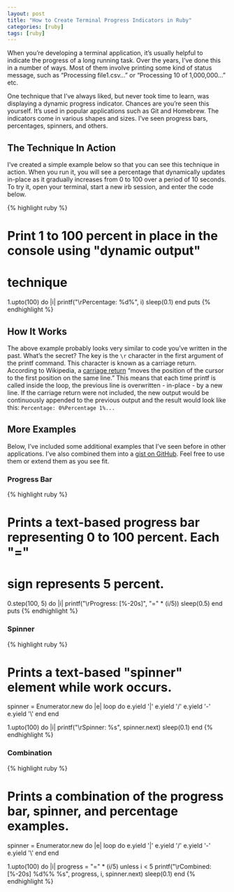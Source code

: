 ```yaml
---
layout: post
title: "How to Create Terminal Progress Indicators in Ruby"
categories: [ruby]
tags: [ruby]
---
```


When you’re developing a terminal application, it’s usually helpful to indicate the progress of a long running task. Over the years, I’ve done this in a number of ways. Most of them involve printing some kind of status message, such as “Processing file1.csv…” or “Processing 10 of 1,000,000…” etc.

One technique that I’ve always liked, but never took time to learn, was displaying a dynamic progress indicator. Chances are you’re seen this yourself. It’s used in popular applications such as Git and Homebrew. The indicators come in various shapes and sizes. I’ve seen progress bars, percentages, spinners, and others.

## The Technique In Action

I’ve created a simple example below so that you can see this technique in action. When you run it, you will see a percentage that dynamically updates in-place as it gradually increases from 0 to 100 over a period of 10 seconds. To try it, open your terminal, start a new irb session, and enter the code below.

{% highlight ruby %}
# Print 1 to 100 percent in place in the console using "dynamic output"
# technique
1.upto(100) do |i|
  printf("\rPercentage: %d%", i)
  sleep(0.1)
end
puts
{% endhighlight %}

## How It Works

The above example probably looks very similar to code you’ve written in the past. What’s the secret? The key is the ```\r``` character in the first argument of the printf command. This character is known as a carriage return. According to Wikipedia, a [carriage return][1] “moves the position of the cursor to the first position on the same line.” This means that each time printf is called inside the loop, the previous line is overwritten - in-place - by a new line. If the carriage return were not included, the new output would be continuously appended to the previous output and the result would look like this: ```Percentage: 0%Percentage 1%...```

## More Examples

Below, I’ve included some additional examples that I’ve seen before in other applications. I’ve also combined them into a [gist on GitHub][2]. Feel free to use them or extend them as you see fit.

### Progress Bar

{% highlight ruby %}
# Prints a text-based progress bar representing 0 to 100 percent. Each "="
# sign represents 5 percent.
0.step(100, 5) do |i|
  printf("\rProgress: [%-20s]", "=" * (i/5))
  sleep(0.5)
end
puts
{% endhighlight %}

### Spinner

{% highlight ruby %}
# Prints a text-based "spinner" element while work occurs.
spinner = Enumerator.new do |e|
  loop do
    e.yield '|'
    e.yield '/'
    e.yield '-'
    e.yield '\\'
  end
end

1.upto(100) do |i|
  printf("\rSpinner: %s", spinner.next)
  sleep(0.1)
end
{% endhighlight %}

### Combination

{% highlight ruby %}
# Prints a combination of the progress bar, spinner, and percentage examples.
spinner = Enumerator.new do |e|
  loop do
    e.yield '|'
    e.yield '/'
    e.yield '-'
    e.yield '\\'
  end
end

1.upto(100) do |i|
  progress = "=" * (i/5) unless i < 5
  printf("\rCombined: [%-20s] %d%% %s", progress, i, spinner.next)
  sleep(0.1)
end
{% endhighlight %}


[1]: http://en.wikipedia.org/wiki/Carriage_return
[2]: https://gist.github.com/jpo/3212901
